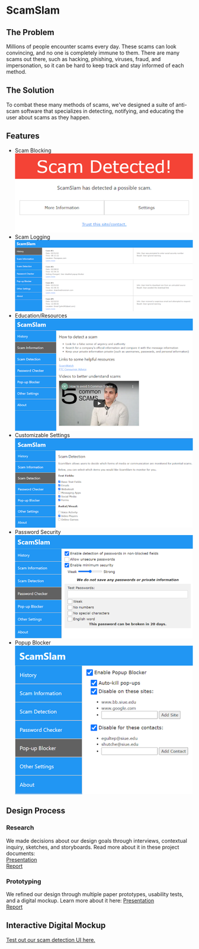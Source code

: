 # ScamSlam  
## The Problem
Millions of people encounter scams every day. These scams can look convincing, and no one is completely immune to them. There are many scams out there, such as hacking, phishing, viruses, fraud, and impersonation, so it can be hard to keep track and stay informed of each method.

## The Solution  
To combat these many methods of scams, we've designed a suite of anti-scam software that specializes in detecting, notifying, and educating the user about scams as they happen.  

## Features  
- Scam Blocking  
![Scam Detected](./img/scamDetected.png)  
- Scam Logging  
![History](./img/history.png)  
- Education/Resources  
![Info](./img/scamInfo.png)  
- Customizable Settings  
![Settings](./img/settings.png)  
- Password Security  
![Password Check](./img/password.png)  
- Popup Blocker  
![Popup Block](./img/popupBlock.png)  

## Design Process
### Research
We made decisions about our design goals through interviews, contextual inquiry, sketches, and storyboards. Read more about it in these project documents:  
[Presentation](./docs/Project2H.pdf)  
[Report](./docs/Project2I.pdf)  
### Prototyping
We refined our design through multiple paper prototypes, usability tests, and a digital mockup. Learn more about it here:
[Presentation](./docs/Project3F.pdf)  
[Report](./docs/Project3G.pdf)  

## Interactive Digital Mockup
[Test out our scam detection UI here.](detected.html) 
